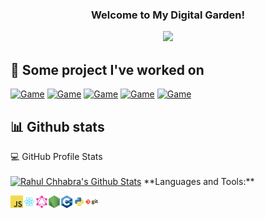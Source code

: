 <h3 align="center">
  Welcome to My Digital Garden!
 

<!-- Typing SVG by DenverCoder1 - https://github.com/DenverCoder1/readme-typing-svg -->
<p align="center">
  <a href="https://github.com/rahulchhabra177">

<img src="https://readme-typing-svg.herokuapp.com?color=051A5D&lines=Hi+I+am+Rahul+Chhabra;I+work+in+Artificial+Intelligence;I+like+Challenges;I+love+to+innovate"></a>
</p>






## 📘 Some project I've worked on

 <a href="https://github.com/rahulchhabra177/CoviWars-Multiplayer"><img width="282" src="https://github-readme-stats.vercel.app/api/pin/?username=rahulchhabra177&repo=CoviWars-Multiplayer&theme=react&bg_color=1F222E&title_color=F85D7F&icon_color=F8D866&hide_border=true&show_icons=false" alt="Game"></a>
  <a href="https://github.com/rahulchhabra177/Traffic-Density-Estimation"><img width="282" src="https://github-readme-stats.vercel.app/api/pin/?username=rahulchhabra177&repo=Traffic-Density-Estimation&theme=react&bg_color=1F222E&title_color=F85D7F&icon_color=F8D866&hide_border=true&show_icons=false" alt="Game"></a>
  <a href="https://github.com/rahulchhabra177/MIPS_Simulator"><img width="282" src="https://github-readme-stats.vercel.app/api/pin/?username=rahulchhabra177&repo=MIPS_Simulator&theme=react&bg_color=1F222E&title_color=F85D7F&icon_color=F8D866&hide_border=true&show_icons=false" alt="Game"></a>
  <a href="https://github.com/rahulchhabra177/Whatsapp_Clone"><img width="282" src="https://github-readme-stats.vercel.app/api/pin/?username=rahulchhabra177&repo=Whatsapp_Clone&theme=react&bg_color=1F222E&title_color=F85D7F&icon_color=F8D866&hide_border=true&show_icons=false" alt="Game"></a>
  <a href="https://github.com/rahulchhabra177/Amazon_Clone"><img width="282" src="https://github-readme-stats.vercel.app/api/pin/?username=rahulchhabra177&repo=Amazon_Clone&theme=react&bg_color=1F222E&title_color=F85D7F&icon_color=F8D866&hide_border=true&show_icons=false" alt="Game"></a>



## 📊 Github stats

 
  <summary>💻 GitHub Profile Stats</summary>
  <br/>
    <a href="https://github.com/anuraghazra/github-readme-stats"><img alt="Rahul Chhabra's Github Stats" src="https://denvercoder1-github-readme-stats.vercel.app/api/?username=rahulchhabra177&show_icons=true&count_private=true&theme=react&hide_border=true&bg_color=1F222E&title_color=F85D7F&icon_color=F8D866" height="192px"/></a>
**Languages and Tools:**

<code><img height="20" src="https://raw.githubusercontent.com/github/explore/80688e429a7d4ef2fca1e82350fe8e3517d3494d/topics/javascript/javascript.png"></code><code><img height="20" src="https://raw.githubusercontent.com/github/explore/80688e429a7d4ef2fca1e82350fe8e3517d3494d/topics/react/react.png"></code><code><img height="20" src="https://raw.githubusercontent.com/github/explore/5c058a388828bb5fde0bcafd4bc867b5bb3f26f3/topics/graphql/graphql.png"></code><code><img height="20" src="https://raw.githubusercontent.com/github/explore/80688e429a7d4ef2fca1e82350fe8e3517d3494d/topics/nodejs/nodejs.png"></code><code><img height="20" src="https://raw.githubusercontent.com/github/explore/80688e429a7d4ef2fca1e82350fe8e3517d3494d/topics/cpp/cpp.png"></code><code><img height="20" src="https://raw.githubusercontent.com/github/explore/80688e429a7d4ef2fca1e82350fe8e3517d3494d/topics/python/python.png"></code><code><img height="20" src="https://raw.githubusercontent.com/github/explore/80688e429a7d4ef2fca1e82350fe8e3517d3494d/topics/git/git.png"></code>



  <br/>



